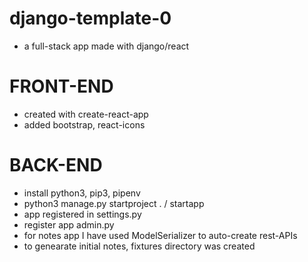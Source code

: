 # django-template-0
- a full-stack app made with django/react

# FRONT-END
- created with create-react-app
- added bootstrap, react-icons

# BACK-END
- install python3, pip3, pipenv
- python3 manage.py startproject . / startapp
- app registered in settings.py 
- register app admin.py
- for notes app I have used ModelSerializer to auto-create rest-APIs
- to genearate initial notes, fixtures directory was created 